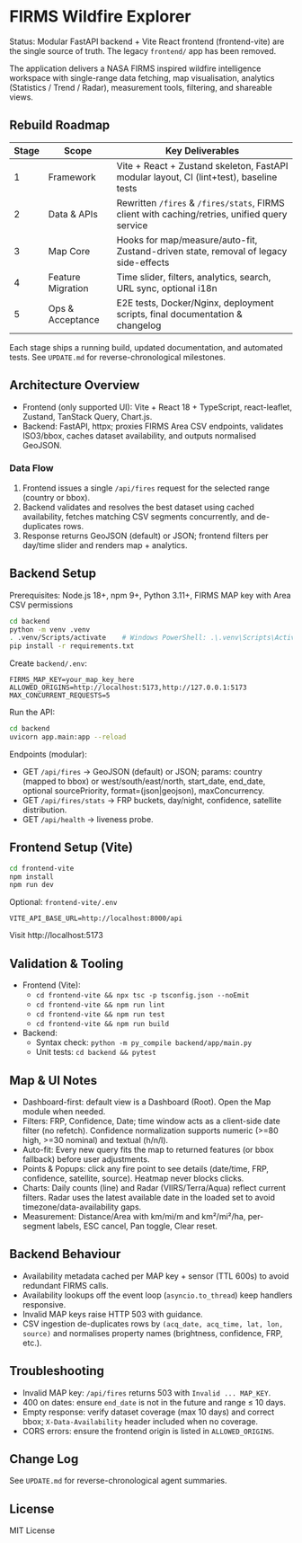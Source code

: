# FIRMS Wildfire Explorer

Status: Modular FastAPI backend + Vite React frontend (frontend-vite) are the single source of truth. The legacy `frontend/` app has been removed.

The application delivers a NASA FIRMS inspired wildfire intelligence workspace with single-range data fetching, map visualisation, analytics (Statistics / Trend / Radar), measurement tools, filtering, and shareable views.

## Rebuild Roadmap

| Stage | Scope | Key Deliverables |
|-------|-------|------------------|
| 1 | Framework | Vite + React + Zustand skeleton, FastAPI modular layout, CI (lint+test), baseline tests |
| 2 | Data & APIs | Rewritten `/fires` & `/fires/stats`, FIRMS client with caching/retries, unified query service |
| 3 | Map Core | Hooks for map/measure/auto-fit, Zustand-driven state, removal of legacy side-effects |
| 4 | Feature Migration | Time slider, filters, analytics, search, URL sync, optional i18n |
| 5 | Ops & Acceptance | E2E tests, Docker/Nginx, deployment scripts, final documentation & changelog |

Each stage ships a running build, updated documentation, and automated tests. See `UPDATE.md` for reverse-chronological milestones.

## Architecture Overview

- Frontend (only supported UI): Vite + React 18 + TypeScript, react-leaflet, Zustand, TanStack Query, Chart.js.
- Backend: FastAPI, httpx; proxies FIRMS Area CSV endpoints, validates ISO3/bbox, caches dataset availability, and outputs normalised GeoJSON.

### Data Flow
1. Frontend issues a single `/api/fires` request for the selected range (country or bbox).
2. Backend validates and resolves the best dataset using cached availability, fetches matching CSV segments concurrently, and de-duplicates rows.
3. Response returns GeoJSON (default) or JSON; frontend filters per day/time slider and renders map + analytics.

## Backend Setup

Prerequisites: Node.js 18+, npm 9+, Python 3.11+, FIRMS MAP key with Area CSV permissions

```bash
cd backend
python -m venv .venv
. .venv/Scripts/activate    # Windows PowerShell: .\.venv\Scripts\Activate.ps1
pip install -r requirements.txt
```

Create `backend/.env`:

```
FIRMS_MAP_KEY=your_map_key_here
ALLOWED_ORIGINS=http://localhost:5173,http://127.0.0.1:5173
MAX_CONCURRENT_REQUESTS=5
```

Run the API:

```bash
cd backend
uvicorn app.main:app --reload
```

Endpoints (modular):
- GET `/api/fires` → GeoJSON (default) or JSON; params: country (mapped to bbox) or west/south/east/north, start_date, end_date, optional sourcePriority, format=(json|geojson), maxConcurrency.
- GET `/api/fires/stats` → FRP buckets, day/night, confidence, satellite distribution.
- GET `/api/health` → liveness probe.

## Frontend Setup (Vite)

```bash
cd frontend-vite
npm install
npm run dev
```

Optional: `frontend-vite/.env`

```
VITE_API_BASE_URL=http://localhost:8000/api
```

Visit http://localhost:5173

## Validation & Tooling

- Frontend (Vite):
  - `cd frontend-vite && npx tsc -p tsconfig.json --noEmit`
  - `cd frontend-vite && npm run lint`
  - `cd frontend-vite && npm run test`
  - `cd frontend-vite && npm run build`
- Backend:
  - Syntax check: `python -m py_compile backend/app/main.py`
  - Unit tests: `cd backend && pytest`

## Map & UI Notes

- Dashboard-first: default view is a Dashboard (Root). Open the Map module when needed.
- Filters: FRP, Confidence, Date; time window acts as a client-side date filter (no refetch). Confidence normalization supports numeric (>=80 high, >=30 nominal) and textual (h/n/l).
- Auto-fit: Every new query fits the map to returned features (or bbox fallback) before user adjustments.
- Points & Popups: click any fire point to see details (date/time, FRP, confidence, satellite, source). Heatmap never blocks clicks.
- Charts: Daily counts (line) and Radar (VIIRS/Terra/Aqua) reflect current filters. Radar uses the latest available date in the loaded set to avoid timezone/data-availability gaps.
- Measurement: Distance/Area with km/mi/m and km²/mi²/ha, per-segment labels, ESC cancel, Pan toggle, Clear reset.

## Backend Behaviour

- Availability metadata cached per MAP key + sensor (TTL 600s) to avoid redundant FIRMS calls.
- Availability lookups off the event loop (`asyncio.to_thread`) keep handlers responsive.
- Invalid MAP keys raise HTTP 503 with guidance.
- CSV ingestion de-duplicates rows by `(acq_date, acq_time, lat, lon, source)` and normalises property names (brightness, confidence, FRP, etc.).

## Troubleshooting

- Invalid MAP key: `/api/fires` returns 503 with `Invalid ... MAP_KEY`.
- 400 on dates: ensure `end_date` is not in the future and range ≤ 10 days.
- Empty response: verify dataset coverage (max 10 days) and correct bbox; `X-Data-Availability` header included when no coverage.
- CORS errors: ensure the frontend origin is listed in `ALLOWED_ORIGINS`.

## Change Log

See `UPDATE.md` for reverse-chronological agent summaries.

## License

MIT License

